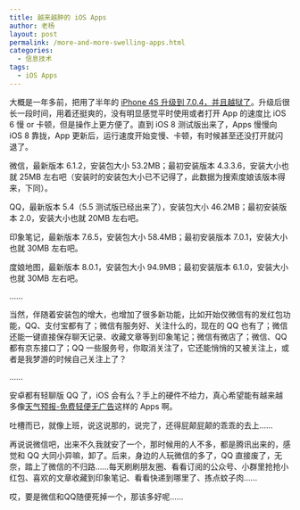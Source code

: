 ```yaml
---
title: 越来越肿的 iOS Apps
author: 老杨
layout: post
permalink: /more-and-more-swelling-apps.html
categories:
  - 信息技术
tags:
  - iOS Apps
---
```

大概是一年多前，把用了半年的 <a href="/do-ios7.html" target="_blank">iPhone 4S 升级到 7.0.4，并且越狱了</a>。升级后很长一段时间，用着还挺爽的，没有明显感觉平时使用或者打开 App 的速度比 iOS 6 慢 or 卡顿，但是操作上更方便了。直到 iOS 8 测试版出来了，Apps 慢慢向 iOS 8 靠拢，App 更新后，运行速度开始变慢、卡顿，有时候甚至还没打开就闪退了。  


  
微信，最新版本 6.1.2，安装包大小 53.2MB；最初安装版本 4.3.3.6，安装大小也就 25MB 左右吧（安装时的安装包大小已不记得了，此数据为搜索度娘该版本得来，下同）。

QQ，最新版本 5.4（5.5 测试版已经出来了），安装包大小 46.2MB；最初安装版本 2.0，安装大小也就 20MB 左右吧。

印象笔记，最新版本 7.6.5，安装包大小 58.4MB；最初安装版本 7.0.1，安装大小也就 30MB 左右吧。

度娘地图，最新版本 8.0.1，安装包大小 94.9MB；最初安装版本 6.1.0，安装大小也就 30MB 左右吧。

……

当然，伴随着安装包的增大，也增加了很多新功能，比如开始仅微信有的发红包功能，QQ、支付宝都有了；微信有服务好、关注什么的，现在的 QQ 也有了；微信还能一键直接保存聊天记录、收藏文章等到印象笔记；微信有微店了；微信、QQ 都有京东接口了；QQ 一些服务号，你取消关注了，它还能悄悄的又被关注上，或者是我梦游的时候自己关注上了？

……

安卓都有轻聊版 QQ 了，iOS 会有么？手上的硬件不给力，真心希望能有越来越多像<a href="/weather-forecast-ios.html" target="_blank">天气预报-免费轻便无广告</a>这样的 Apps 啊。

吐槽而已，就像上班，说这说那的，说完了，还得屁颠屁颠的乖乖的去上……

再说说微信吧，出来不久我就安了一个，那时候用的人不多，都是腾讯出来的，感觉和 QQ 大同小异嘛，卸了。后来，身边的人玩微信的多了，QQ 直接废了，无奈，踏上了微信的不归路……每天刷刷朋友圈、看看订阅的公众号、小群里抢抢小红包、喜欢的文章收藏到印象笔记、看看快递到哪里了、拣点蚊子肉……

哎，要是微信和QQ随便死掉一个，那该多好呢……